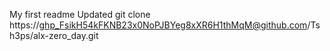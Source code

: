 My first readme Updated
git clone https://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@github.com/Tsh3ps/alx-zero_day.git
